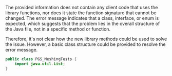 The provided information does not contain any client code that uses the library functions, nor does it state the function signature that cannot be changed. The error message indicates that a class, interface, or enum is expected, which suggests that the problem lies in the overall structure of the Java file, not in a specific method or function. 

Therefore, it's not clear how the new library methods could be used to solve the issue. However, a basic class structure could be provided to resolve the error message. 

```java
public class PGS_MeshingTests {
    import java.util.List;
}
```